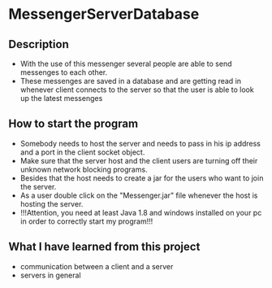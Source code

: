 # MessengerServerDatabase

## Description

- With the use of this messenger several people are able to send messenges to each other.
- These messenges are saved in a database and are getting read in whenever client connects to the server so that the user is able to look up the latest messenges

## How to start the program

- Somebody needs to host the server and needs to pass in his ip address and a port in the client socket object.
- Make sure that the server host and the client users are turning off their unknown network blocking programs.
- Besides that the host needs to create a jar for the users who want to join the server.
- As a user double click on the "Messenger.jar" file whenever the host is hosting the server.
- !!!Attention, you need at least Java 1.8 and windows installed on your pc in order to correctly start my program!!!

## What I have learned from this project

- communication between a client and a server
- servers in general

